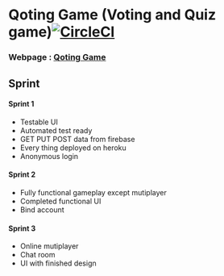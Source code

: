 # Qoting Game (Voting and Quiz game)[![CircleCI](https://circleci.com/gh/thanakritfluk/qoting.svg?style=svg)](https://circleci.com/gh/thanakritfluk/qoting)
### Webpage : [Qoting Game](https://qoting-postgre.herokuapp.com/)

## Sprint
#### Sprint 1
- Testable UI
- Automated test ready
- GET PUT POST data from firebase
- Every thing deployed on heroku
- Anonymous login

#### Sprint 2
- Fully functional gameplay except mutiplayer
- Completed functional UI
- Bind account

#### Sprint 3
- Online mutiplayer
- Chat room
- UI with finished design

